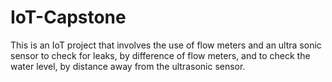 # IoT-Capstone
This is an IoT project that involves the use of flow meters and an ultra sonic sensor to check for leaks, by difference of flow meters, and to check the water level, by distance away from the ultrasonic sensor.
